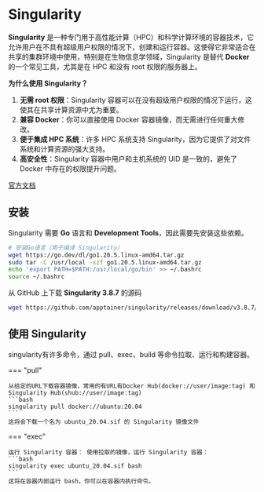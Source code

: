 # Singularity

**Singularity** 是一种专门用于高性能计算（HPC）和科学计算环境的容器技术，它允许用户在不具有超级用户权限的情况下，创建和运行容器。这使得它非常适合在共享的集群环境中使用，特别是在生物信息学领域，Singularity 是替代 **Docker** 的一个常见工具，尤其是在 HPC 和没有 root 权限的服务器上。

**为什么使用 Singularity？**

1. **无需 root 权限**：Singularity 容器可以在没有超级用户权限的情况下运行，这使其在共享计算资源中尤为重要。
2. **兼容 Docker**：你可以直接使用 Docker 容器镜像，而无需进行任何重大修改。
3. **便于集成 HPC 系统**：许多 HPC 系统支持 Singularity，因为它提供了对文件系统和计算资源的强大支持。
4. **高安全性**：Singularity 容器中用户和主机系统的 UID 是一致的，避免了 Docker 中存在的权限提升问题。

[官方文档](https://www.sylabs.io/guides/3.1/user-guide/)

## 安装

Singularity 需要 **Go** 语言和 **Development Tools**，因此需要先安装这些依赖。

```bash
# 安装Go语言（用于编译 Singularity）
wget https://go.dev/dl/go1.20.5.linux-amd64.tar.gz
sudo tar -C /usr/local -xzf go1.20.5.linux-amd64.tar.gz
echo 'export PATH=$PATH:/usr/local/go/bin' >> ~/.bashrc
source ~/.bashrc
```

从 GitHub 上下载 **Singularity 3.8.7** 的源码

```bash
wget https://github.com/apptainer/singularity/releases/download/v3.8.7/singularity-3.8.7.tar.gz

```



## 使用 Singularity

singularity有许多命令，通过 pull、exec、build 等命令拉取、运行和构建容器。

=== "pull"

    从给定的URL下载容器镜像，常用的有URL有Docker Hub(docker://user/image:tag) 和 Singularity Hub(shub://user/image:tag)
    ```bash
    singularity pull docker://ubuntu:20.04
    ```
    这将会下载一个名为 ubuntu_20.04.sif 的 Singularity 镜像文件

=== "exec"

    运行 Singularity 容器： 使用拉取的镜像，运行 Singularity 容器：
    ```bash
    singularity exec ubuntu_20.04.sif bash
    ```
    这将在容器内部运行 bash，你可以在容器内执行命令。

